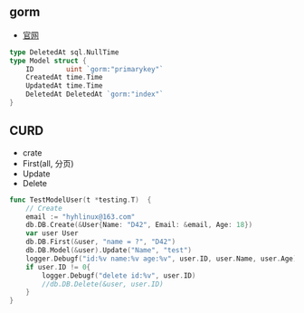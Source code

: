 ## gorm
* [官网](https://gorm.io/zh_CN/docs/connecting_to_the_database.html)


```go
type DeletedAt sql.NullTime
type Model struct {
	ID        uint `gorm:"primarykey"`
	CreatedAt time.Time
	UpdatedAt time.Time
	DeletedAt DeletedAt `gorm:"index"`
}
```

## CURD
* crate
* First(all, 分页)
* Update
* Delete


```go
func TestModelUser(t *testing.T)  {
	// Create
	email := "hyhlinux@163.com"
	db.DB.Create(&User{Name: "D42", Email: &email, Age: 18})
	var user User
	db.DB.First(&user, "name = ?", "D42")
	db.DB.Model(&user).Update("Name", "test")
	logger.Debugf("id:%v name:%v age:%v", user.ID, user.Name, user.Age)
	if user.ID != 0{
		logger.Debugf("delete id:%v", user.ID)
		//db.DB.Delete(&user, user.ID)
	}
}
```

